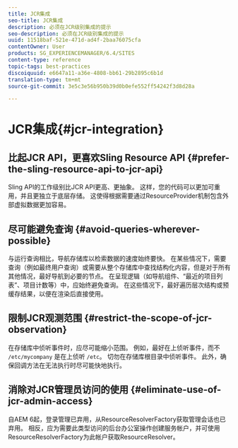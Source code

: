 ```yaml
---
title: JCR集成
seo-title: JCR集成
description: 必须在JCR级别集成的提示
seo-description: 必须在JCR级别集成的提示
uuid: 11518baf-521e-471d-ad4f-2baa76075cfa
contentOwner: User
products: SG_EXPERIENCEMANAGER/6.4/SITES
content-type: reference
topic-tags: best-practices
discoiquuid: e6647a11-a36e-4808-bb61-29b2895c6b1d
translation-type: tm+mt
source-git-commit: 3e5c3e56b950b39d0b0efe552ff54242f3d8d28a

---
```



# JCR集成{#jcr-integration}

## 比起JCR API，更喜欢Sling Resource API {#prefer-the-sling-resource-api-to-jcr-api}

Sling API的工作级别比JCR API更高、更抽象。 这样，您的代码可以更加可重用，并且更独立于底层存储。 这使得根据需要通过ResourceProvider机制包含外部虚拟数据更加容易。

## 尽可能避免查询 {#avoid-queries-wherever-possible}

与运行查询相比，导航存储库以检索数据的速度始终要快。 在某些情况下，需要查询（例如最终用户查询）或需要从整个存储库中查找结构化内容，但是对于所有其他情况，最好导航到必要的节点。 在呈现逻辑（如导航组件、“最近的项目列表”、项目计数等）中，应始终避免查询。 在这些情况下，最好遍历层次结构或预缓存结果，以便在渲染后直接使用。

## 限制JCR观测范围 {#restrict-the-scope-of-jcr-observation}

在存储库中侦听事件时，应尽可能缩小范围。 例如，最好在上侦听事件，而不 `/etc/mycompany` 是在上侦听 `/etc`。 切勿在存储库根目录中侦听事件。 此外，确保回调方法在无法执行时尽可能快地执行。

## 消除对JCR管理员访问的使用 {#eliminate-use-of-jcr-admin-access}

自AEM 6起，登录管理已弃用，从ResourceResolverFactory获取管理会话也已弃用。 相反，应为需要此类型访问的后台办公室操作创建服务帐户，并可使用ResourceResolverFactory为此帐户获取ResourceResolver。
